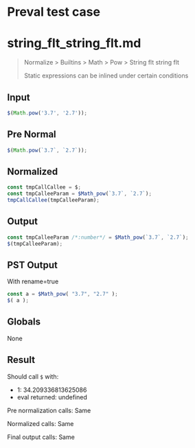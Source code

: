 # Preval test case

# string_flt_string_flt.md

> Normalize > Builtins > Math > Pow > String flt string flt
>
> Static expressions can be inlined under certain conditions

## Input

`````js filename=intro
$(Math.pow('3.7', '2.7'));
`````

## Pre Normal


`````js filename=intro
$(Math.pow(`3.7`, `2.7`));
`````

## Normalized


`````js filename=intro
const tmpCallCallee = $;
const tmpCalleeParam = $Math_pow(`3.7`, `2.7`);
tmpCallCallee(tmpCalleeParam);
`````

## Output


`````js filename=intro
const tmpCalleeParam /*:number*/ = $Math_pow(`3.7`, `2.7`);
$(tmpCalleeParam);
`````

## PST Output

With rename=true

`````js filename=intro
const a = $Math_pow( "3.7", "2.7" );
$( a );
`````

## Globals

None

## Result

Should call `$` with:
 - 1: 34.209336813625086
 - eval returned: undefined

Pre normalization calls: Same

Normalized calls: Same

Final output calls: Same
